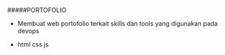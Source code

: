 #####PORTOFOLIO

- Membuat web portofolio terkait skills dan tools yang digunakan pada devops

- html css js
